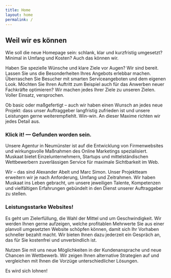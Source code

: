```yaml
--- 
title: Home 
layout: home
permalink: /
---
```


<h2>Weil wir es können</h2>
<p>Wie soll die neue Homepage sein: schlank, klar und kurzfristig umgesetzt? Minimal in Umfang und Kosten? Auch das können wir.</p>
<p>Haben Sie spezielle Wünsche und klare Ziele vor Augen? Wir sind bereit. Lassen Sie uns die Besonderheiten Ihres Angebots erlebbar machen. Überraschen Sie Besucher mit smarten Serviceangeboten und dem eigenen Look. Möchten Sie Ihren Auftritt zum Beispiel auch für das Anwerben neuer Fachkräfte optimieren? Wir machen jedes Ihrer Ziele zu unseren Zielen. Voller Einsatz, versprochen.</p>
<p>Ob basic oder maßgefertigt – auch wir haben einen Wunsch an jedes neue Projekt: dass unser Auftraggeber langfristig zufrieden ist und unsere Leistungen gerne weiterempfiehlt. Win-win. An dieser Maxime richten wir jedes Detail aus.</p>

<h3>Klick it! — Gefunden worden sein.</h3>
<p>Unsere Agentur in Neumünster ist auf die Entwicklung von Firmenwebsites und wirkungsvolle Maßnahmen des Online Marketings spezialisiert. Muskaat bietet Einzelunternehmern, Startups und mittelständischen Wettbewerbern zuverlässigen Service für maximale Sichtbarkeit im Web.</p>
<p>Wir – das sind Alexander Abelt und Marc Simon. Unser Projektteam erweitern wir je nach Anforderung, Umfang und Zeitrahmen. Wir haben Muskaat ins Leben gebracht, um unsere jeweiligen Talente, Kompetenzen und vielfältigen Erfahrungen gebündelt in den Dienst unserer Auftraggeber zu stellen.</p>

<h3>Leistungsstarke Websites!</h3>
<p>Es geht um Zielerfüllung, die Wahl der Mittel und um Geschwindigkeit. Wir werden Ihnen gerne aufzeigen, welche profitablen Mehrwerte Sie aus einer planvoll umgesetzten Website schöpfen können, damit sich Ihr Vorhaben schneller bezahlt macht. Wir bieten Ihnen dazu jederzeit ein Gespräch an, das für Sie kostenfrei und unverbindlich ist.</p>
<p>Nutzen Sie mit uns neue Möglichkeiten in der Kundenansprache und neue Chancen im Wettbewerb. Wir zeigen Ihnen alternative Strategien auf und vergleichen mit Ihnen die Vorzüge unterschiedlicher Lösungen.</p>
<p>Es wird sich lohnen!</p>

